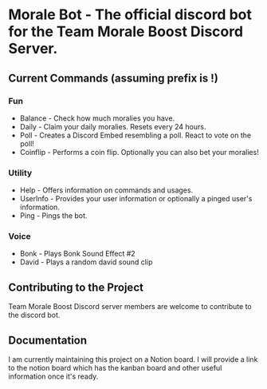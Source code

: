 # Morale Bot - The official discord bot for the Team Morale Boost Discord Server.

## Current Commands (assuming prefix is !)

### Fun
* Balance - Check how much moralies you have.
* Daily - Claim your daily moralies. Resets every 24 hours.
* Poll - Creates a Discord Embed resembling a poll. React to vote on the poll!
* Coinflip - Performs a coin flip. Optionally you can also bet your moralies!

### Utility
* Help - Offers information on commands and usages.
* UserInfo - Provides your user information or optionally a pinged user's information.
* Ping - Pings the bot.

### Voice
* Bonk - Plays Bonk Sound Effect #2
* David - Plays a random david sound clip

## Contributing to the Project
Team Morale Boost Discord server members are welcome to contribute to the discord bot.

## Documentation
I am currently maintaining this project on a Notion board. 
I will provide a link to the notion board which has the kanban board and other useful information once it's ready.